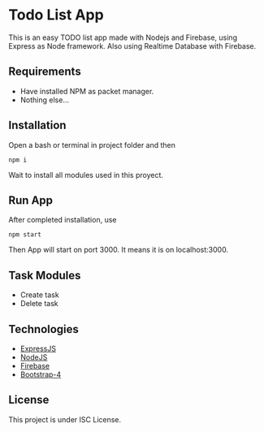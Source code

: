 # Todo List App
This is an easy TODO list app made with Nodejs and Firebase, using Express as Node framework. Also using Realtime Database with Firebase.

## Requirements
- Have installed NPM as packet manager.
- Nothing else...

## Installation
Open a bash or terminal in project folder and then
```
npm i
```
Wait to install all modules used in this proyect.

## Run App
After completed installation, use 
```
npm start
```
Then App will start on port 3000. It means it is on localhost:3000.

## Task Modules
- Create task
- Delete task

## Technologies
- [ExpressJS](https://expressjs.com/)
- [NodeJS](https://nodejs.org/es/)
- [Firebase](https://firebase.google.com/?hl=es-419&gclid=Cj0KCQjwy8f6BRC7ARIsAPIXOjhlCNsY3Qoh9cgAfiaSBcq3Q-lY52KlsnCxHcsctpOZC-YJca6Lt3gaAvRHEALw_wcB)
- [Bootstrap-4](https://getbootstrap.com/)

## License

This project is under ISC License.

